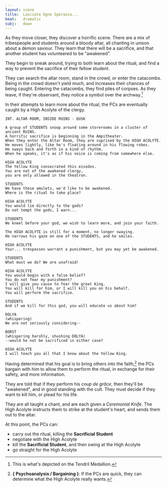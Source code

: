 ```yaml
---
layout: scene
title:  Lasciate Ogne Speranza...
beat:   dramatic
subj:   down
---
```



As they move closer, they discover a horrific scene.
There are a mix of tribespeople and students around a bloody altar,
all chanting in unison about a demon saviour.
They learn that there will be a sacrifice,
and that another student has volunteered to be "awakened".

They begin to sneak around, trying to both learn about the ritual,
and find a way to prevent the sacrifice of their fellow student.

They can search the altar room, stand in the crowd, or enter the catacombs.
Being in the crowd doesn't yield much,
and increases their chances of being caught.
Entering the catacombs, they find piles of corpses.
As they leave, if they're observant, they notice a symbol over the archway.[^face]

In their attempts to learn more about the ritual,
the PCs are eventually caught by a High Acolyte of the clergy.

~~~
INT. ALTAR ROOM, INSIDE RUINS - DUSK

A group of STUDENTS snoop around some storerooms in a cluster of ancient RUINS.
A horrific sacrifice is beginning in the Ampitheater.
When they enter the Altar Room, they are suprised by the HIGH ACOLYTE.
He moves lightly, like he's floating around in his flowing robes.
He sways back and forth in a kind of rhythm.
When he speaks, it's as if his voice is coming from somewhere else.

HIGH ACOLYTE
The Yellow King consecrated this eisodos.
You are not of the awakened clergy,
you are only allowed in the theatron.

STUDENTS
We have these amulets, we'd like to be awakened.
Where is the ritual to take place?

HIGH ACOLYTE
You would lie directly to the gods?
Do not tempt the gods, I warn...

STUDENTS
We kneel before your god, we wish to learn more, and join your faith.

The HIGH ACOLYTE is still for a moment, no longer swaying.
He narrows his gaze on one of the STUDENTS, and he smiles.

HIGH ACOLYTE
Your... trespasses warrant a punishment, but you may yet be awakened.

STUDENTS
What must we do? We are unafraid!

HIGH ACOLYTE
You would begin with a false belief?
You do not fear my punishment?
I will give you cause to fear the great King.
You will kill for him, or I will kill you on his behalf.
You will perform the sacrifice.

STUDENTS
And if we kill for this god, you will educate us about him?

DOLYA
(whispering)
We are not seriously considering--

BORST
(whispering harshly, shushing DOLYA)
--would he not be sacrificed in either case?

HIGH ACOLYTE
I will teach you all that I know about the Yellow King.
~~~

Having determined that his goal is to bring others into the faith,[^priest]
the PCs bargain with him to allow them to perform the ritual,
in exchange for their safety, and more information.

They are told that if they perform his *coup de grâce*,
then they'll be "awakened", and in good standing with the cult.
They must decide if they want to kill him, or plead for his life.

They are all taught a chant, and are each given a *Ceremonial Knife*.
The High Acolyte instructs them to strike at the student's heart,
and sends them out to the altar.

At this point, the PCs can:

- carry out the ritual, killing the **Sacrificial Student**
- negotiate with the High Acolyte
- kill the **Sacrificial Student**, and then swing at the High Acolyte
- go straight for the High Acolyte


[^face]:
	This is what's depicted on the Tendril Medallion.

[^priest]:
	**{ Psychoanalysis / Bargaining }**:
	If the PCs are quick, they can determine what the High Acolyte really wants.





